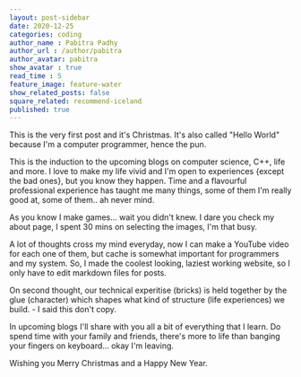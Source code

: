 ```yaml
---
layout: post-sidebar
date: 2020-12-25
categories: coding
author_name : Pabitra Padhy
author_url : /author/pabitra
author_avatar: pabitra
show_avatar : true
read_time : 5
feature_image: feature-water
show_related_posts: false
square_related: recommend-iceland
published: true
---
```


This is the very first post and it's Christmas. It's also called "Hello World" because I'm a computer programmer, hence the pun.

This is the induction to the upcoming blogs on computer science, C++, life and more. I love to make my life vivid and I'm open to experiences {except the bad ones}, but you know they happen. Time and a flavourful professional experience has taught me many things, some of them I'm really good at, some of them.. ah never mind.

As you know I make games... wait you didn't knew. I dare you check my about page, I spent 30 mins on selecting the images, I'm that busy.

A lot of thoughts cross my mind everyday, now I can make a YouTube video for each one of them, but cache is somewhat important for programmers and my system. So, I made the coolest looking, laziest working website, so I only have to edit markdown files for posts. 

On second thought, our technical experitise (bricks) is held together by the glue (character) which shapes what kind of structure (life experiences) we build. - I said this don't copy.

In upcoming blogs I'll share with you all a bit of everything that I learn.
Do spend time with your family and friends, there's more to life than banging your fingers on keyboard... okay I'm leaving.

Wishing you Merry Christmas and a Happy New Year.